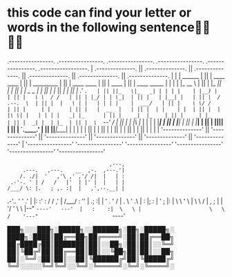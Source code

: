   # this code can find your letter or words in the following sentence👊🏻👊🏻

 .----------------.  .----------------.  .----------------.  .----------------.  .----------------.  .-----------------.
| .--------------. || .--------------. || .--------------. || .--------------. || .--------------. || .--------------. |
| |   ______     | || |  ____  ____  | || |  _________   | || |  ____  ____  | || |     ____     | || | ____  _____  | |
| |  |_   __ \   | || | |_  _||_  _| | || | |  _   _  |  | || | |_   ||   _| | || |   .'    `.   | || ||_   \|_   _| | |
| |    | |__) |  | || |   \ \  / /   | || | |_/ | | \_|  | || |   | |__| |   | || |  /  .--.  \  | || |  |   \ | |   | |
| |    |  ___/   | || |    \ \/ /    | || |     | |      | || |   |  __  |   | || |  | |    | |  | || |  | |\ \| |   | |
| |   _| |_      | || |    _|  |_    | || |    _| |_     | || |  _| |  | |_  | || |  \  `--'  /  | || | _| |_\   |_  | |
| |  |_____|     | || |   |______|   | || |   |_____|    | || | |____||____| | || |   `.____.'   | || ||_____|\____| | |
| |              | || |              | || |              | || |              | || |              | || |              | |
| '--------------' || '--------------' || '--------------' || '--------------' || '--------------' || '--------------' |
 '----------------'  '----------------'  '----------------'  '----------------'  '----------------'  '----------------' 
                                            
                                           
                                           
                                     ,---, 
         .---.   ,---.    __  ,-.  ,---.'| 
        /. ./|  '   ,'\ ,' ,'/ /|  |   | : 
     .-'-. ' | /   /   |'  | |' |  |   | | 
    /___/ \: |.   ; ,. :|  |   ,',--.__| | 
 .-'.. '   ' .'   | |: :'  :  / /   ,'   | 
/___/ \:     ''   | .; :|  | ' .   '  /  | 
.   \  ' .\   |   :    |;  : | '   ; |:  | 
 \   \   ' \ | \   \  / |  , ; |   | '/  ' 
  \   \  |--"   `----'   ---'  |   :    :| 
   \   \ |                      \   \  /   
    '---"                        `----'    
                                           

███╗░░░███╗░█████╗░░██████╗░██╗░█████╗░
████╗░████║██╔══██╗██╔════╝░██║██╔══██╗
██╔████╔██║███████║██║░░██╗░██║██║░░╚═╝
██║╚██╔╝██║██╔══██║██║░░╚██╗██║██║░░██╗
██║░╚═╝░██║██║░░██║╚██████╔╝██║╚█████╔╝
╚═╝░░░░░╚═╝╚═╝░░╚═╝░╚═════╝░╚═╝░╚════╝░
